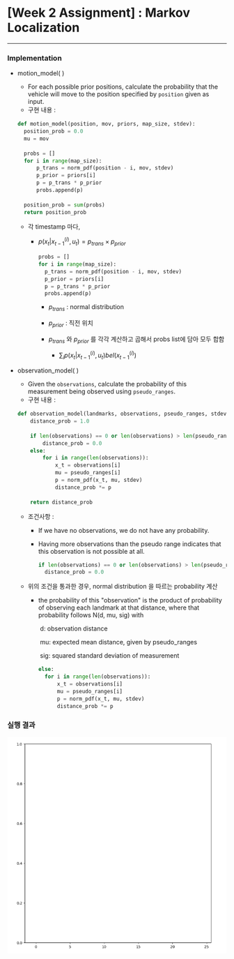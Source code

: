 # **[Week 2 Assignment] : Markov Localization**

------

### Implementation

- motion_model( )

  - For each possible prior positions, calculate the probability that the vehicle will move to the position specified by `position` given as input.
  - 구현 내용 :

  ```python
  def motion_model(position, mov, priors, map_size, stdev):
  	position_prob = 0.0
    mu = mov
  
    probs = []
    for i in range(map_size):
        p_trans = norm_pdf(position - i, mov, stdev)
        p_prior = priors[i]
        p = p_trans * p_prior
        probs.append(p)
  
    position_prob = sum(probs)
    return position_prob
  ```

  - 각 timestamp 마다,

    - $p(x_t | x_{t-1}^{(i)}, u_t) = p_{trans} \times p_{prior}$

      ```python
      probs = []
      for i in range(map_size):
      	p_trans = norm_pdf(position - i, mov, stdev)
        p_prior = priors[i]
        p = p_trans * p_prior
        probs.append(p)
      ```

      - $p_{trans}$ : normal distribution

      - $p_{prior}$ : 직전 위치

      - $p_{trans}$ 와 $p_{prior}$ 를 각각 계산하고 곱해서 probs list에 담아 모두 합함

        - $\sum_{i} p(x_t | x_{t-1}^{(i)}, u_t) bel(x_{t-1}^{(i)})$

          

- observation_model( )

  - Given the `observations`, calculate the probability of this measurement being observed using `pseudo_ranges`.
  - 구현 내용 :

  ```python
  def observation_model(landmarks, observations, pseudo_ranges, stdev):
      distance_prob = 1.0
      
      if len(observations) == 0 or len(observations) > len(pseudo_ranges):
          distance_prob = 0.0
      else:
          for i in range(len(observations)):
              x_t = observations[i]
              mu = pseudo_ranges[i]
              p = norm_pdf(x_t, mu, stdev)
              distance_prob *= p
  
      return distance_prob
  ```

  - 조건사항 :

    - If we have no observations, we do not have any probability.

    - Having more observations than the pseudo range indicates that this observation is not possible at all.

      ```python
      if len(observations) == 0 or len(observations) > len(pseudo_ranges):
      	distance_prob = 0.0
      ```

  - 위의 조건을 통과한 경우, normal distribution 을 따르는 probability 계산

    - the probability of this "observation" is the product of probability of observing each landmark at that distance, where that probability follows N(d, mu, sig) with

      ​	d: observation distance 

      ​	mu: expected mean distance, given by pseudo_ranges 

      ​	sig: squared standard deviation of measurement

      ```python
      else:
        for i in range(len(observations)):
        	x_t = observations[i]
        	mu = pseudo_ranges[i]
        	p = norm_pdf(x_t, mu, stdev)
        	distance_prob *= p
      ```

### 실행 결과

![week2](week2.gif)